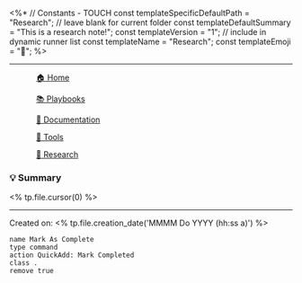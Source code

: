 <%*
// Constants - TOUCH
const templateSpecificDefaultPath = "Research"; // leave blank for current folder
const templateDefaultSummary = "This is a research note!";
const templateVersion = "1"; // include in dynamic runner list
const templateName = "Research";
const templateEmoji = "🔬";
%>

***
<div><ul class="navheader"> <ul><a href="Home.md" class="internal-link">🏠 Home</a></ul><ul><a href="Playbooks/Playbooks.md" class="internal-link">📚 Playbooks</a></ul><ul><a href="Documentation/Documentation.md" class="internal-link">📝 Documentation</a></ul><ul><a href="Tools/Tools.md" class="internal-link">🔧 Tools</a></ul><ul><a href="Research/Research.md" class="internal-link">🔬 Research</a></ul></ul></div>

### 💡 Summary 
<% tp.file.cursor(0) %>


***

Created on: <% tp.file.creation_date('MMMM Do YYYY (hh:ss a)') %> 
```button
name Mark As Complete
type command
action QuickAdd: Mark Completed
class .
remove true
```